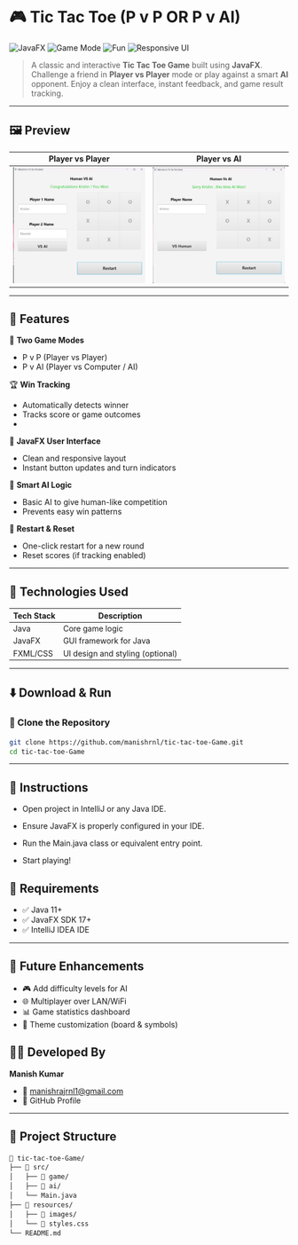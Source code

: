 # 🎮 Tic Tac Toe (P v P OR P v AI)

![JavaFX](https://img.shields.io/badge/JavaFX-UI-blue.svg?style=for-the-badge)
![Game Mode](https://img.shields.io/badge/Modes-PvP%20%2B%20AI-purple?style=for-the-badge)
![Fun](https://img.shields.io/badge/Fun-Guaranteed-brightgreen?style=for-the-badge)
![Responsive UI](https://img.shields.io/badge/UI-Responsive-orange?style=for-the-badge)

> A classic and interactive **Tic Tac Toe Game** built using **JavaFX**.  
> Challenge a friend in **Player vs Player** mode or play against a smart **AI** opponent. Enjoy a clean interface, instant feedback, and game result tracking.



---



## 🖼️ Preview

| Player vs Player | Player vs AI |
|------------------|--------------|
| ![PvP](Images/tic-tac-toe2.png) | ![AI](Images/tic-tcc-toe.png) |



---



## 🚀 Features

🧠 **Two Game Modes**  
- P v P (Player vs Player)  
- P v AI (Player vs Computer / AI)

🏆 **Win Tracking**  
- Automatically detects winner  
- Tracks score or game outcomes
- 
🎨 **JavaFX User Interface**  
- Clean and responsive layout  
- Instant button updates and turn indicators

🧩 **Smart AI Logic**  
- Basic AI to give human-like competition  
- Prevents easy win patterns

🔁 **Restart & Reset**  
- One-click restart for a new round  
- Reset scores (if tracking enabled)

---

## 🔧 Technologies Used

| Tech Stack | Description                           |
|------------|---------------------------------------|
| Java       | Core game logic                       |
| JavaFX     | GUI framework for Java                |
| FXML/CSS   | UI design and styling (optional)      |

---

## ⬇️ Download & Run

### 🔗 Clone the Repository

```bash
git clone https://github.com/manishrnl/tic-tac-toe-Game.git
cd tic-tac-toe-Game
```


---


## 🧭 Instructions

- Open project in IntelliJ or any Java IDE.

- Ensure JavaFX is properly configured in your IDE.

- Run the Main.java class or equivalent entry point.

- Start playing!

## 📌 Requirements
- ✅ Java 11+
- ✅ JavaFX SDK 17+
- ✅ IntelliJ IDEA IDE

---



## 📣 Future Enhancements
- 🎮 Add difficulty levels for AI
- 🌐 Multiplayer over LAN/WiFi
- 📊 Game statistics dashboard
- 🎨 Theme customization (board & symbols)

## 👨‍💻 Developed By
**Manish Kumar**
- 📧 manishrajrnl1@gmail.com
- 🔗 GitHub Profile



---



## 📂 Project Structure

```bash 
📁 tic-tac-toe-Game/
├── 📁 src/
│   ├── 📁 game/
│   ├── 📁 ai/
│   └── Main.java
├── 📁 resources/
│   ├── 📁 images/
│   └── 📄 styles.css
└── README.md


```
